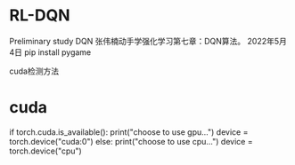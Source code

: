 # RL-DQN
Preliminary study DQN
张伟楠动手学强化学习第七章：DQN算法。
2022年5月4日
pip install pygame


cuda检测方法
# cuda
if  torch.cuda.is_available():
    print("choose to use gpu...")
    device = torch.device("cuda:0")
else:
    print("choose to use cpu...")
    device = torch.device("cpu")
